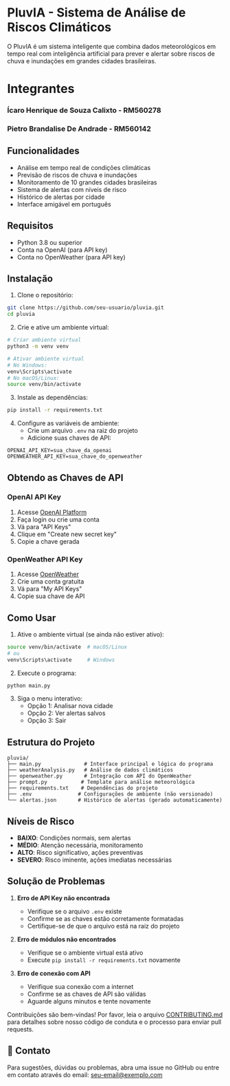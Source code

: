 # PluvIA - Sistema de Análise de Riscos Climáticos

O PluvIA é um sistema inteligente que combina dados meteorológicos em tempo real com inteligência artificial para prever e alertar sobre riscos de chuva e inundações em grandes cidades brasileiras.

###
<h1 align="left">Integrantes</h1>

###

<h3 align="left">Ícaro Henrique de Souza Calixto - RM560278</h3>

###

<h3 align="left">Pietro Brandalise De Andrade - RM560142</h3>

###

## Funcionalidades

- Análise em tempo real de condições climáticas
- Previsão de riscos de chuva e inundações
- Monitoramento de 10 grandes cidades brasileiras
- Sistema de alertas com níveis de risco
- Histórico de alertas por cidade
- Interface amigável em português

## Requisitos

- Python 3.8 ou superior
- Conta na OpenAI (para API key)
- Conta no OpenWeather (para API key)

## Instalação

1. Clone o repositório:
```bash
git clone https://github.com/seu-usuario/pluvia.git
cd pluvia
```

2. Crie e ative um ambiente virtual:
```bash
# Criar ambiente virtual
python3 -m venv venv

# Ativar ambiente virtual
# No Windows:
venv\Scripts\activate
# No macOS/Linux:
source venv/bin/activate
```

3. Instale as dependências:
```bash
pip install -r requirements.txt
```

4. Configure as variáveis de ambiente:
   - Crie um arquivo `.env` na raiz do projeto
   - Adicione suas chaves de API:
```env
OPENAI_API_KEY=sua_chave_da_openai
OPENWEATHER_API_KEY=sua_chave_do_openweather
```

## Obtendo as Chaves de API

### OpenAI API Key
1. Acesse [OpenAI Platform](https://platform.openai.com/api-keys)
2. Faça login ou crie uma conta
3. Vá para "API Keys"
4. Clique em "Create new secret key"
5. Copie a chave gerada

### OpenWeather API Key
1. Acesse [OpenWeather](https://openweathermap.org/api)
2. Crie uma conta gratuita
3. Vá para "My API Keys"
4. Copie sua chave de API

## Como Usar

1. Ative o ambiente virtual (se ainda não estiver ativo):
```bash
source venv/bin/activate  # macOS/Linux
# ou
venv\Scripts\activate     # Windows
```

2. Execute o programa:
```bash
python main.py
```

3. Siga o menu interativo:
   - Opção 1: Analisar nova cidade
   - Opção 2: Ver alertas salvos
   - Opção 3: Sair

## Estrutura do Projeto

```
pluvia/
├── main.py              # Interface principal e lógica do programa
├── weatherAnalysis.py   # Análise de dados climáticos
├── openweather.py       # Integração com API do OpenWeather
├── prompt.py           # Template para análise meteorológica
├── requirements.txt    # Dependências do projeto
├── .env               # Configurações de ambiente (não versionado)
└── alertas.json       # Histórico de alertas (gerado automaticamente)
```

## Níveis de Risco

- **BAIXO**: Condições normais, sem alertas
- **MÉDIO**: Atenção necessária, monitoramento
- **ALTO**: Risco significativo, ações preventivas
- **SEVERO**: Risco iminente, ações imediatas necessárias

## Solução de Problemas

1. **Erro de API Key não encontrada**
   - Verifique se o arquivo `.env` existe
   - Confirme se as chaves estão corretamente formatadas
   - Certifique-se de que o arquivo está na raiz do projeto

2. **Erro de módulos não encontrados**
   - Verifique se o ambiente virtual está ativo
   - Execute `pip install -r requirements.txt` novamente

3. **Erro de conexão com API**
   - Verifique sua conexão com a internet
   - Confirme se as chaves de API são válidas
   - Aguarde alguns minutos e tente novamente





Contribuições são bem-vindas! Por favor, leia o arquivo [CONTRIBUTING.md](CONTRIBUTING.md) para detalhes sobre nosso código de conduta e o processo para enviar pull requests.

## 📧 Contato

Para sugestões, dúvidas ou problemas, abra uma issue no GitHub ou entre em contato através do email: seu-email@exemplo.com
